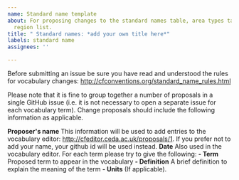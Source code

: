 ```yaml
---
name: Standard name template
about: For proposing changes to the standard names table, area types table or standardized
  region list.
title: " Standard names: *add your own title here*"
labels: standard name
assignees: ''

---
```


Before submitting an issue be sure you have read and understood the rules for vocabulary changes: http://cfconventions.org/standard_name_rules.html

Please note that it is fine to group together a number of proposals in a single GitHub issue (i.e. it is not necessary to open a separate issue for each vocabulary term). Change proposals should include the following information as applicable.

**Proposer's name** This information will be used to add entries to the vocabulary editor: http://cfeditor.ceda.ac.uk/proposals/1. If you prefer not to add your name, your github id will be used instead.
**Date** Also used in the vocabulary editor.
For each term please try to give the following:
**- Term** Proposed term to appear in the vocabulary
**- Definition** A brief definition to explain the meaning of the term
**- Units** (If applicable).
